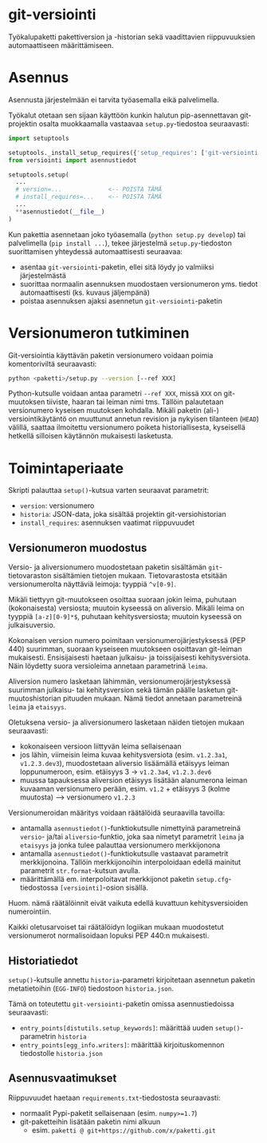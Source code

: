 git-versiointi
==============

Työkalupaketti pakettiversion ja -historian sekä vaadittavien riippuvuuksien
automaattiseen määrittämiseen.

# Asennus

Asennusta järjestelmään ei tarvita työasemalla eikä palvelimella.

Työkalut otetaan sen sijaan käyttöön kunkin halutun pip-asennettavan git-projektin osalta muokkaamalla vastaavaa `setup.py`-tiedostoa seuraavasti:
```python
import setuptools

setuptools._install_setup_requires({'setup_requires': ['git-versiointi']})
from versiointi import asennustiedot

setuptools.setup(
  ...
  # version=...             <-- POISTA TÄMÄ
  # install_requires=...    <-- POISTA TÄMÄ
  ...
  **asennustiedot(__file__)
)
```

Kun pakettia asennetaan joko työasemalla (`python setup.py develop`) tai palvelimella (`pip install ...`), tekee järjestelmä `setup.py`-tiedoston suorittamisen yhteydessä automaattisesti seuraavaa:
* asentaa `git-versiointi`-paketin, ellei sitä löydy jo valmiiksi järjestelmästä
* suorittaa normaalin asennuksen muodostaen versionumeron yms. tiedot automaattisesti (ks. kuvaus jäljempänä)
* poistaa asennuksen ajaksi asennetun `git-versiointi`-paketin

# Versionumeron tutkiminen

Git-versiointia käyttävän paketin versionumero voidaan poimia komentoriviltä seuraavasti:
```bash
python <paketti>/setup.py --version [--ref XXX]
```

Python-kutsulle voidaan antaa parametri `--ref XXX`, missä `XXX` on git-muutoksen tiiviste, haaran tai leiman nimi tms. Tällöin palautetaan versionumero kyseisen muutoksen kohdalla. Mikäli paketin (ali-) versiointikäytäntö on muuttunut annetun revision ja nykyisen tilanteen (`HEAD`) välillä, saattaa ilmoitettu versionumero poiketa historiallisesta, kyseisellä hetkellä silloisen käytännön mukaisesti lasketusta.

# Toimintaperiaate

Skripti palauttaa `setup()`-kutsua varten seuraavat parametrit:
* `version`: versionumero
* `historia`: JSON-data, joka sisältää projektin git-versiohistorian
* `install_requires`: asennuksen vaatimat riippuvuudet

## Versionumeron muodostus

Versio- ja aliversionumero muodostetaan paketin sisältämän `git`-tietovaraston sisältämien tietojen mukaan. Tietovarastosta etsitään versionumerolta näyttäviä leimoja: tyyppiä `^v[0-9]`.

Mikäli tiettyyn git-muutokseen osoittaa suoraan jokin leima, puhutaan (kokonaisesta) versiosta; muutoin kyseessä on aliversio. Mikäli leima on tyyppiä `[a-z][0-9]*$`, puhutaan kehitysversiosta; muutoin kyseessä on julkaisuversio.

Kokonaisen version numero poimitaan versionumerojärjestyksessä (PEP 440) suurimman, suoraan kyseiseen muutokseen osoittavan git-leiman mukaisesti. Ensisijaisesti haetaan julkaisu- ja toissijaisesti kehitysversiota. Näin löydetty suora versioleima annetaan parametrinä `leima`.

Aliversion numero lasketaan lähimmän, versionumerojärjestyksessä suurimman julkaisu- tai kehitysversion sekä tämän päälle lasketun git-muutoshistorian pituuden mukaan. Nämä tiedot annetaan parametreinä `leima` ja `etaisyys`.

Oletuksena versio- ja aliversionumero lasketaan näiden tietojen mukaan seuraavasti:
* kokonaiseen versioon liittyvän leima sellaisenaan
* jos lähin, viimeisin leima kuvaa kehitysversiota (esim. `v1.2.3a1`, `v1.2.3.dev3`), muodostetaan aliversio lisäämällä etäisyys leiman loppunumeroon, esim. etäisyys 3 -> `v1.2.3a4`, `v1.2.3.dev6`
* muussa tapauksessa aliversion etäisyys lisätään alanumerona leiman kuvaaman versionumero perään, esim. `v1.2` + etäisyys 3 (kolme muutosta) --> versionumero `v1.2.3`

Versionumeroidan määritys voidaan räätälöidä seuraavilla tavoilla:
* antamalla `asennustiedot()`-funktiokutsulle nimettyinä parametreinä `versio`- ja/tai `aliversio`-funktio, joka saa nimetyt parametrit `leima` ja `etaisyys` ja jonka tulee palauttaa versionumero merkkijonona
* antamalla `asennustiedot()`-funktiokutsulle vastaavat parametrit merkkijonoina. Tällöin merkkijonoihin interpoloidaan edellä mainitut parametrit `str.format`-kutsun avulla.
* määrittämällä em. interpoloitavat merkkijonot paketin `setup.cfg`-tiedostossa `[versiointi]`-osion sisällä.

Huom. nämä räätälöinnit eivät vaikuta edellä kuvattuun kehitysversioiden numerointiin.

Kaikki oletusarvoiset tai räätälöidyn logiikan mukaan muodostetut versionumerot normalisoidaan lopuksi PEP 440:n mukaisesti.

## Historiatiedot

`setup()`-kutsulle annettu `historia`-parametri kirjoitetaan asennetun paketin metatietoihin (`EGG-INFO`) tiedostoon `historia.json`.

Tämä on toteutettu `git-versiointi`-paketin omissa asennustiedoissa seuraavasti:
* `entry_points[distutils.setup_keywords]`: määrittää uuden `setup()`-parametrin `historia`
* `entry_points[egg_info.writers]`: määrittää kirjoituskomennon tiedostolle `historia.json`

## Asennusvaatimukset

Riippuvuudet haetaan `requirements.txt`-tiedostosta seuraavasti:
* normaalit Pypi-paketit sellaisenaan (esim. `numpy>=1.7`)
* git-paketteihin lisätään paketin nimi alkuun
  - esim. `paketti @ git+https://github.com/x/paketti.git`
